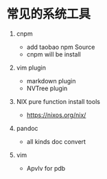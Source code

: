 # 常见的系统工具
1. cnpm 
    - add taobao npm Source
    - cnpm will be install
2. vim plugin
    - markdown plugin
    - NVTree  plugin

3. NIX pure function install tools
    - https://nixos.org/nix/

4. pandoc
    - all kinds doc convert

5. vim 
    - Apvlv for pdb
